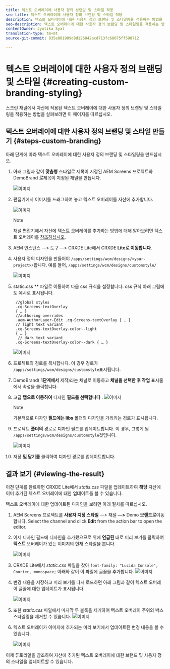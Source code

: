 ```yaml
---
title: 텍스트 오버레이에 사용자 정의 브랜딩 및 스타일 적용
seo-title: 텍스트 오버레이에 사용자 정의 브랜딩 및 스타일 적용
description: 텍스트 오버레이에 대한 사용자 정의 브랜딩 및 스타일링을 적용하는 방법을 알려면 이 페이지를 따르십시오.
seo-description: 텍스트 오버레이에 대한 사용자 정의 브랜딩 및 스타일링을 적용하는 방법을 알려면 이 페이지를 따르십시오.
contentOwner: Jyotika Syal
translation-type: tm+mt
source-git-commit: 835e801909d8d126042acd713fc68075ff598712

---
```



# 텍스트 오버레이에 대한 사용자 정의 브랜딩 및 스타일 {#creating-custom-branding-styling}

스크린 채널에서 자산에 적용된 텍스트 오버레이에 대한 사용자 정의 브랜딩 및 스타일링을 적용하는 방법을 살펴보려면 이 페이지를 따르십시오.

## 텍스트 오버레이에 대한 사용자 정의 브랜딩 및 스타일 만들기 {#steps-custom-branding}

아래 단계에 따라 텍스트 오버레이에 대한 사용자 정의 브랜딩 및 스타일링을 만드십시오.

1. 아래 그림과 같이 **맞춤형** 스타일로 제목이 지정된 AEM Screens 프로젝트와 DemoBrand **로**&#x200B;제목이 지정된 채널을 만듭니다.

   ![이미지](/help/user-guide/assets/custom-brand/custom-brand1.png)

1. 편집기에서 이미지를 드래그하여 놓고 텍스트 오버레이를 자산에 추가합니다.

   ![이미지](/help/user-guide/assets/custom-brand/custom-brand2.png)

   >[!NOTE]
   >채널 편집기에서 자산에 텍스트 오버레이를 추가하는 방법에 대해 알아보려면 텍스트 오버레이를 [참조하십시오](/help/user-guide/text-overlay.md).

1. AEM 인스턴스 —> 도구 —> CRXDE Lite에서 CRXDE **Lite로 이동합니다**.

1. 사용자 정의 디자인을 만들어야 `/apps/settings/wcm/designs/<your-project>/`합니다. 예를 들어, `/apps/settings/wcm/designs/customstyle/`

   ![이미지](/help/user-guide/assets/custom-brand/custom-brand3.png)

1. static.css ** 파일로 이동하여 다음 css 규칙을 설정합니다. css 규칙 아래 그림에도 예시로 표시됩니다.

   ```shell
    //global styles
    .cq-Screens-textOverlay
    { … }
    //authoring overrides
    .aem-AuthorLayer-Edit .cq-Screens-textOverlay { … }
    // light text variant
    .cq-Screens-textOverlay-color--light
    { … }
     // dark text variant
    .cq-Screens-textOverlay-color--dark { … }
   ```
   ![이미지](/help/user-guide/assets/custom-brand/custom-brand4.png)

1. 프로젝트의 경로를 복사합니다. 이 경우 경로가 `/apps/settings/wcm/designs/customstyle`표시됩니다.

1. DemoBrand( **1단계에서** 제작)라는 채널로 이동하고 **채널을 선택한 후 작업** 표시줄에서 속성을 클릭합니다.

1. 고급 **탭으로 이동하여** 디자인 **필드를 선택합니다** .
   ![이미지](/help/user-guide/assets/custom-brand/custom-brand5.png)

   >[!NOTE]
   >기본적으로 디자인 **필드에는 libs** 폴더의 디자인을 가리키는 경로가 표시됩니다.

1. 프로젝트 **폴더의** 경로로 디자인 필드를 업데이트합니다. 이 경우, 그렇게 될 `/apps/settings/wcm/designs/customstyle`것입니다.

   ![이미지](/help/user-guide/assets/custom-brand/custom-brand6.png)

1. 저장 **및 닫기를** 클릭하여 디자인 경로를 업데이트합니다.


## 결과 보기 {#viewing-the-result}

이전 단계를 완료하면 CRXDE Lite에서 *statis.css* 파일을 업데이트하여 **해당** 자산에 이미 추가된 텍스트 오버레이에 대한 업데이트를 볼 수 있습니다.

텍스트 오버레이에 대한 업데이트된 디자인을 보려면 아래 절차를 따르십시오.

1. AEM Screens 프로젝트를 **사용자 지정 스타일** —> 채널 **—>** Demo **브랜드로**&#x200B;이동합니다. Select the channel and click **Edit** from the action bar to open the editor.

1. 이제 디자인 필드에 디자인을 추가했으므로 위에 **언급된** 대로 미리 보기를 클릭하여 **텍스트** 오버레이가 있는 이미지의 현재 스타일을 봅니다.

   ![이미지](/help/user-guide/assets/custom-brand/custom-brand7.png)

1. CRXDE Lite에서 *static.css* 파일을 찾아 `font-family: "Lucida Console", Courier, monospace;` 아래와 같이 이 파일에 글꼴을 추가합니다.
   ![이미지](/help/user-guide/assets/custom-brand/custom-brand8.png)

1. 변경 내용을 저장하고 미리 보기를 다시 로드하면 아래 그림과 같이 텍스트 오버레이 글꼴에 대한 업데이트가 표시됩니다.

   ![이미지](/help/user-guide/assets/custom-brand/custom-brand9.png)

1. 또한 *static.css* 파일에서 마지막 두 블록을 제거하여 텍스트 오버레이 주위의 박스 스타일링을 제거할 수 있습니다.
   ![이미지](/help/user-guide/assets/custom-brand/custom-brand10.png)

1. 텍스트 오버레이가 이미지에 추가되는 미리 보기에서 업데이트된 변경 내용을 볼 수 있습니다.

   ![이미지](/help/user-guide/assets/custom-brand/custom-brand11.png)

이제 튜토리얼을 참조하여 자산에 추가된 텍스트 오버레이에 대한 브랜드 및 사용자 정의 스타일을 업데이트할 수 있습니다.









